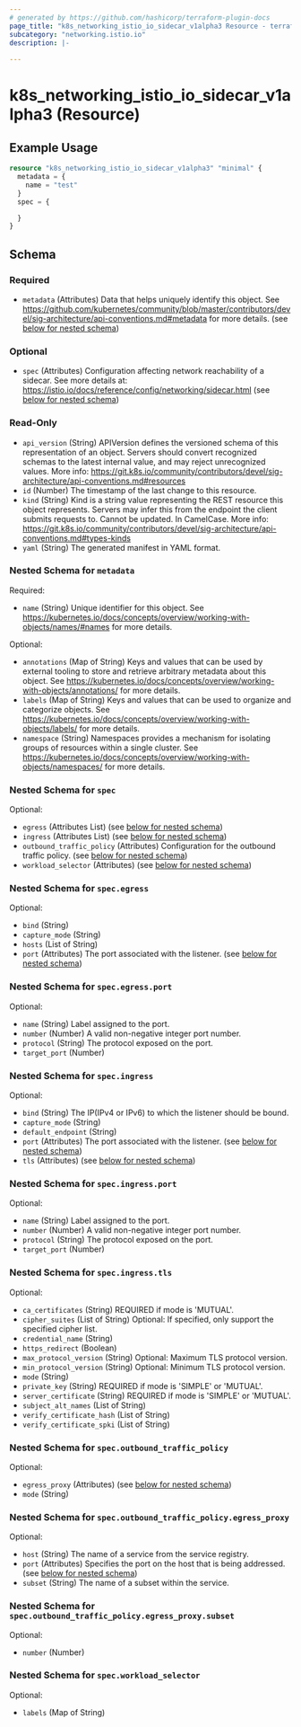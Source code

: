 ```yaml
---
# generated by https://github.com/hashicorp/terraform-plugin-docs
page_title: "k8s_networking_istio_io_sidecar_v1alpha3 Resource - terraform-provider-k8s"
subcategory: "networking.istio.io"
description: |-
  
---
```


# k8s_networking_istio_io_sidecar_v1alpha3 (Resource)



## Example Usage

```terraform
resource "k8s_networking_istio_io_sidecar_v1alpha3" "minimal" {
  metadata = {
    name = "test"
  }
  spec = {

  }
}
```

<!-- schema generated by tfplugindocs -->
## Schema

### Required

- `metadata` (Attributes) Data that helps uniquely identify this object. See https://github.com/kubernetes/community/blob/master/contributors/devel/sig-architecture/api-conventions.md#metadata for more details. (see [below for nested schema](#nestedatt--metadata))

### Optional

- `spec` (Attributes) Configuration affecting network reachability of a sidecar. See more details at: https://istio.io/docs/reference/config/networking/sidecar.html (see [below for nested schema](#nestedatt--spec))

### Read-Only

- `api_version` (String) APIVersion defines the versioned schema of this representation of an object. Servers should convert recognized schemas to the latest internal value, and may reject unrecognized values. More info: https://git.k8s.io/community/contributors/devel/sig-architecture/api-conventions.md#resources
- `id` (Number) The timestamp of the last change to this resource.
- `kind` (String) Kind is a string value representing the REST resource this object represents. Servers may infer this from the endpoint the client submits requests to. Cannot be updated. In CamelCase. More info: https://git.k8s.io/community/contributors/devel/sig-architecture/api-conventions.md#types-kinds
- `yaml` (String) The generated manifest in YAML format.

<a id="nestedatt--metadata"></a>
### Nested Schema for `metadata`

Required:

- `name` (String) Unique identifier for this object. See https://kubernetes.io/docs/concepts/overview/working-with-objects/names/#names for more details.

Optional:

- `annotations` (Map of String) Keys and values that can be used by external tooling to store and retrieve arbitrary metadata about this object. See https://kubernetes.io/docs/concepts/overview/working-with-objects/annotations/ for more details.
- `labels` (Map of String) Keys and values that can be used to organize and categorize objects. See https://kubernetes.io/docs/concepts/overview/working-with-objects/labels/ for more details.
- `namespace` (String) Namespaces provides a mechanism for isolating groups of resources within a single cluster. See https://kubernetes.io/docs/concepts/overview/working-with-objects/namespaces/ for more details.


<a id="nestedatt--spec"></a>
### Nested Schema for `spec`

Optional:

- `egress` (Attributes List) (see [below for nested schema](#nestedatt--spec--egress))
- `ingress` (Attributes List) (see [below for nested schema](#nestedatt--spec--ingress))
- `outbound_traffic_policy` (Attributes) Configuration for the outbound traffic policy. (see [below for nested schema](#nestedatt--spec--outbound_traffic_policy))
- `workload_selector` (Attributes) (see [below for nested schema](#nestedatt--spec--workload_selector))

<a id="nestedatt--spec--egress"></a>
### Nested Schema for `spec.egress`

Optional:

- `bind` (String)
- `capture_mode` (String)
- `hosts` (List of String)
- `port` (Attributes) The port associated with the listener. (see [below for nested schema](#nestedatt--spec--egress--port))

<a id="nestedatt--spec--egress--port"></a>
### Nested Schema for `spec.egress.port`

Optional:

- `name` (String) Label assigned to the port.
- `number` (Number) A valid non-negative integer port number.
- `protocol` (String) The protocol exposed on the port.
- `target_port` (Number)



<a id="nestedatt--spec--ingress"></a>
### Nested Schema for `spec.ingress`

Optional:

- `bind` (String) The IP(IPv4 or IPv6) to which the listener should be bound.
- `capture_mode` (String)
- `default_endpoint` (String)
- `port` (Attributes) The port associated with the listener. (see [below for nested schema](#nestedatt--spec--ingress--port))
- `tls` (Attributes) (see [below for nested schema](#nestedatt--spec--ingress--tls))

<a id="nestedatt--spec--ingress--port"></a>
### Nested Schema for `spec.ingress.port`

Optional:

- `name` (String) Label assigned to the port.
- `number` (Number) A valid non-negative integer port number.
- `protocol` (String) The protocol exposed on the port.
- `target_port` (Number)


<a id="nestedatt--spec--ingress--tls"></a>
### Nested Schema for `spec.ingress.tls`

Optional:

- `ca_certificates` (String) REQUIRED if mode is 'MUTUAL'.
- `cipher_suites` (List of String) Optional: If specified, only support the specified cipher list.
- `credential_name` (String)
- `https_redirect` (Boolean)
- `max_protocol_version` (String) Optional: Maximum TLS protocol version.
- `min_protocol_version` (String) Optional: Minimum TLS protocol version.
- `mode` (String)
- `private_key` (String) REQUIRED if mode is 'SIMPLE' or 'MUTUAL'.
- `server_certificate` (String) REQUIRED if mode is 'SIMPLE' or 'MUTUAL'.
- `subject_alt_names` (List of String)
- `verify_certificate_hash` (List of String)
- `verify_certificate_spki` (List of String)



<a id="nestedatt--spec--outbound_traffic_policy"></a>
### Nested Schema for `spec.outbound_traffic_policy`

Optional:

- `egress_proxy` (Attributes) (see [below for nested schema](#nestedatt--spec--outbound_traffic_policy--egress_proxy))
- `mode` (String)

<a id="nestedatt--spec--outbound_traffic_policy--egress_proxy"></a>
### Nested Schema for `spec.outbound_traffic_policy.egress_proxy`

Optional:

- `host` (String) The name of a service from the service registry.
- `port` (Attributes) Specifies the port on the host that is being addressed. (see [below for nested schema](#nestedatt--spec--outbound_traffic_policy--egress_proxy--port))
- `subset` (String) The name of a subset within the service.

<a id="nestedatt--spec--outbound_traffic_policy--egress_proxy--port"></a>
### Nested Schema for `spec.outbound_traffic_policy.egress_proxy.subset`

Optional:

- `number` (Number)




<a id="nestedatt--spec--workload_selector"></a>
### Nested Schema for `spec.workload_selector`

Optional:

- `labels` (Map of String)


